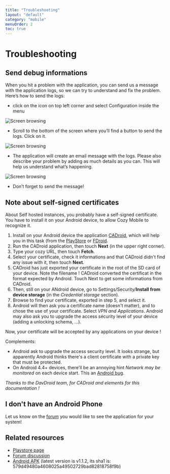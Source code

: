 ```yaml
---
title: "Troubleshooting"
layout: "default"
category: "mobile"
menuOrder: 2
toc: true
---
```


# Troubleshooting

## Send debug informations

When you hit a problem with the application, you can send us a message with the application logs, so we can try to understand and fix the problem.
Here’s how to send the logs:


 * click on the icon on top left corner and select Configuration inside the menu

![Screen browsing](/assets/images/mobile/logs_fr_01.png)

 * Scroll to the bottom of the screen where you’ll find a button to send the logs. Click on it.

![Screen browsing](/assets/images/mobile/logs_fr_02.png)

 * The application will create an email message with the logs. Please also describe your problem by adding as much details as you can. This will help us understand what’s happening.

![Screen browsing](/assets/images/mobile/logs_fr_03.png)

 * Don’t forget to send the message!


## Note about self-signed certificates
About Self hosted instances, you probably have a self-signed certificate. You have to install it on your Android device, to allow Cozy Mobile to recognize it.

1. Install on your Android device the application [CADroid](https://cadroid.bitfire.at/), which will help you in this task (from the [PlayStore](https://play.google.com/store/apps/details?id=at.bitfire.cadroid) or [FDroid](https://f-droid.org/repository/browse/?fdfilter=cadroid&fdid=at.bitfire.cadroid).
2. Run the CADroid application, then touch **Next** (in the upper right corner).
3. Type your cozy URL, then touch **Fetch**.
4. Select your certificate, check it informations and that CADroid didn't find any issue with it, then touch **Next**.
5. CADroid has just exported your certificate in the root of the SD card of your device. Note the filename ! CADroid converted the certificat in the format expected by Android. Touch Next to get some informations from CADroid.
6. Then, still on your ANdroid device, go to Settings/Security/**Install from device storage** (in the _Credential storage_ section).
7. Browse to find your certificate, exported in step 5, and select it.
8. Android will then ask you a certificate name (doesn't matter), and to chose the use of your certificate. Select _VPN and Applications_. Android may also ask you to upgrade the access sécurity level of your device (adding a unlocking  schema, ...).

Now, your certificate will be accepted by any applications on your device !

Complements:
* Android ask to upgrade the access security level. It looks strange, but apparently Android thinks there's a client certificate with a private key that must be protected.
* On Android 4.4+ devices, there'll be an annoying hint _Network may be monitored_ on each device start. This an [Android bug](https://code.google.com/p/android/issues/detail?id=62076).

_Thanks to the DavDroid team, for CADroid and elements for this documentation !_

## I don't have an Android Phone
Let us know on the [forum](https://forum.cozy.io/) you would like to see the application for your system!

## Related resources
* [Playstore page](https://play.google.com/store/apps/details?id=io.cozy.files_client&hl=)
* [Forum discussion](https://forum.cozy.io/t/i-tried-cozy-mobile/188)
* [Android APK](https://files.cozycloud.cc/android/CozyMobile_lastest.apk) (latest version is v1.1.2, its sha1 is: 579d49480a4608025a49502729bad82818758f9b)
